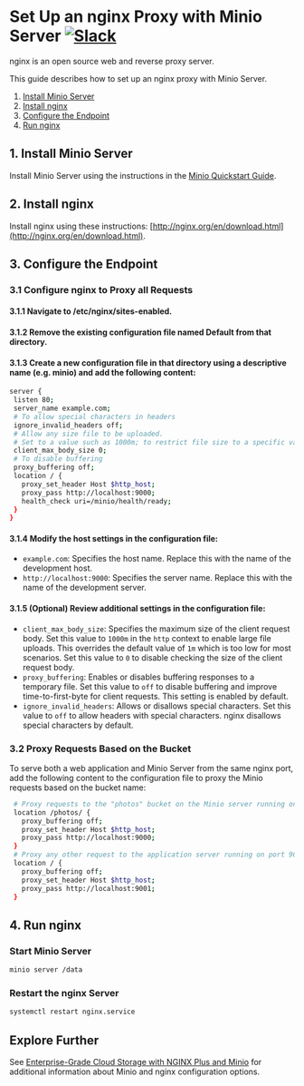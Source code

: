 # Set Up an nginx Proxy with Minio Server [![Slack](https://slack.minio.io/slack?type=svg)](https://slack.minio.io)

nginx is an open source web and reverse proxy server.  

This guide describes how to set up an nginx proxy with Minio Server.

1. [Install Minio Server](#installserver) 
2. [Install nginx](#installnginx) 
3. [Configure the Endpoint](#configureendpoint) 
4. [Run nginx](#runnginx)


## <a name="installserver"></a>1. Install Minio Server

Install Minio Server using the instructions in the [Minio Quickstart Guide](http://docs.minio.io/docs/minio-quickstart-guide).

## <a name="installnginx"></a>2. Install nginx

Install nginx using these instructions: [http://nginx.org/en/download.html](http://nginx.org/en/download.html).  

## <a name="configureendpoint"></a>3. Configure the Endpoint

### 3.1 Configure nginx to Proxy all Requests

#### 3.1.1 Navigate to **/etc/nginx/sites-enabled**.
#### 3.1.2 Remove the existing configuration file named **Default** from that directory.
#### 3.1.3 Create a new configuration file in that directory using a descriptive name (e.g. **minio**) and add the following content:

```sh
server {
 listen 80;
 server_name example.com;
 # To allow special characters in headers
 ignore_invalid_headers off;
 # Allow any size file to be uploaded.  
 # Set to a value such as 1000m; to restrict file size to a specific value
 client_max_body_size 0;
 # To disable buffering
 proxy_buffering off;
 location / {
   proxy_set_header Host $http_host;
   proxy_pass http://localhost:9000;
   health_check uri=/minio/health/ready;
 }
}
```

#### 3.1.4 Modify the host settings in the configuration file:
* `example.com`: Specifies the host name. Replace this with the name of the development host.
* `http://localhost:9000`: Specifies the server name. Replace this with the name of the development server.

#### 3.1.5 (Optional) Review additional settings in the configuration file:
* `client_max_body_size`: Specifies the maximum size of the client request body. Set this value to `1000m` in the `http` context to enable large file uploads. This overrides the default value of `1m` which is too low for most scenarios. Set this value to `0` to disable checking the size of the client request body.
* `proxy_buffering`: Enables or disables buffering responses to a temporary file. Set this value to `off` to disable buffering and improve time-to-first-byte for client requests. This setting is enabled by default.
* `ignore_invalid_headers`: Allows or disallows special characters. Set this value to `off` to allow headers with special characters. nginx disallows special characters by default.

### 3.2 Proxy Requests Based on the Bucket
To serve both a web application and Minio Server from the same nginx port, add the following content to the configuration file to proxy the Minio requests based on the bucket name:

```sh
 # Proxy requests to the "photos" bucket on the Minio server running on port 9000
 location /photos/ {
   proxy_buffering off;
   proxy_set_header Host $http_host;
   proxy_pass http://localhost:9000;
 }
 # Proxy any other request to the application server running on port 9001
 location / {
   proxy_buffering off;
   proxy_set_header Host $http_host;
   proxy_pass http://localhost:9001;
 }
```

## <a name="runnginx"></a>4. Run nginx

### Start Minio Server

```sh
minio server /data
```

### Restart the nginx Server

```sh
systemctl restart nginx.service
```

## <a name="explorerfurther"></a>Explore Further

See [Enterprise-Grade Cloud Storage with NGINX Plus and Minio](https://www.nginx.com/blog/enterprise-grade-cloud-storage-nginx-plus-minio/) for additional information about Minio and nginx configuration options.

